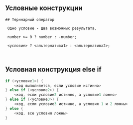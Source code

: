 ## Условные конструкции
````
## Терннарный оператор

 Одно условие - два возможных результата.
 
 number >= 0 ? number : -number;
 
 <условие> ? <альтернатива1> : <альтернатива2>;

 
````
## Условная конструкция else if

```c
if (<условие1>) {
    <код выполняется, если условие истинно> 
} else if (<условие2>) {
    <код, если условие2 истинно, a условие1 ложно> 
} else if (<условие3>) {
    <код, если условие3 истинно, a условия 1 и 2 ложны>
} else {
    <код, все условия ложны>
}
```


